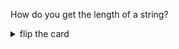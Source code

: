 How do you get the length of a string?

<details>
<summary>flip the card</summary>
<br>

```js
'use strict';

let language = 'JavaScript';

console.log(language.length);
```

</details>
